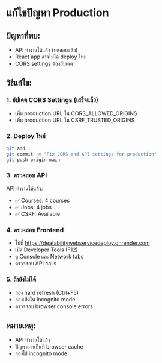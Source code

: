 # แก้ไขปัญหา Production

## ปัญหาที่พบ:
- API ทำงานได้แล้ว (ทดสอบแล้ว)
- React app อาจไม่ได้ deploy ใหม่
- CORS settings ต้องอัปเดต

## วิธีแก้ไข:

### 1. อัปเดต CORS Settings (เสร็จแล้ว)
- เพิ่ม production URL ใน CORS_ALLOWED_ORIGINS
- เพิ่ม production URL ใน CSRF_TRUSTED_ORIGINS

### 2. Deploy ใหม่
```bash
git add .
git commit -m "Fix CORS and API settings for production"
git push origin main
```

### 3. ตรวจสอบ API
API ทำงานได้แล้ว:
- ✅ Courses: 4 courses
- ✅ Jobs: 4 jobs  
- ✅ CSRF: Available

### 4. ตรวจสอบ Frontend
- ไปที่ https://deafabilitywebservicedeploy.onrender.com
- เปิด Developer Tools (F12)
- ดู Console และ Network tabs
- ตรวจสอบ API calls

### 5. ถ้ายังไม่ได้
- ลอง hard refresh (Ctrl+F5)
- ลองเปิดใน incognito mode
- ตรวจสอบ browser console errors

## หมายเหตุ:
- API ทำงานได้แล้ว
- ปัญหาอาจเป็นที่ browser cache
- ลองใช้ incognito mode

